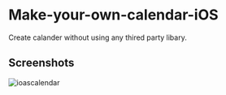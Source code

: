 # Make-your-own-calendar-iOS

Create calander without using any thired party libary.

## Screenshots

![ioascalendar](https://user-images.githubusercontent.com/30049169/43880459-2e9dbb2c-9bc6-11e8-8d8e-0a0295dd46b4.jpeg)
